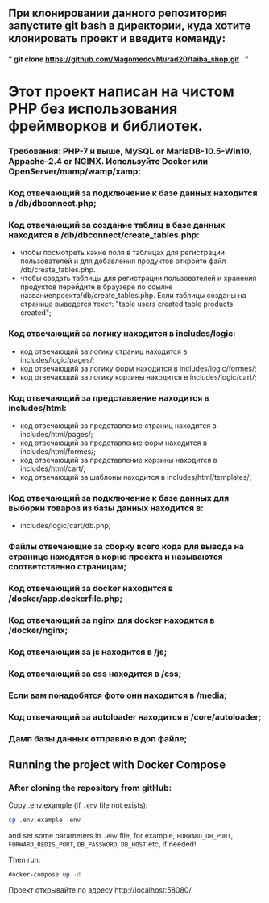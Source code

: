 ## При клонировании данного репозитория запустите git bash в директории, куда хотите клонировать проект и введите команду:  
#### " git clone https://github.com/MagomedovMurad20/taiba_shop.git . "
# Этот проект написан на чистом PHP без использования фреймворков и библиотек. 

### Требования: PHP-7 и выше, MySQL or MariaDB-10.5-Win10, Appache-2.4 or NGINX. Используйте Docker или OpenServer/mamp/wamp/xamp;

### Код отвечающий за подключение к базе данных находится в /db/dbconnect.php;

### Код отвечающий за создание таблиц в базе данных находится в /db/dbconnect/create_tables.php:
- чтобы посмотреть какие поля в таблицах  для регистрации пользователей и для добавления продуктов
откройте файл /db/create_tables.php.
- чтобы создать таблицы для регистрации пользователей и хранения продуктов
перейдите в браузере по ссылке названиепроекта/db/create_tables.php. Если таблицы созданы на странице выведется текст: "table users created
table products created";

### Код отвечающий за логику находится в includes/logic:
- код отвечающий за логику страниц находится в includes/logic/pages/;
- код отвечающий за логику форм находится в includes/logic/formes/;
- код отвечающий за логику корзины находится в includes/logic/cart/;

### Код отвечающий за представление находится в includes/html:
- код отвечающий за представление страниц находится в includes/html/pages/;
- код отвечающий за представление форм находится в includes/html/formes/;
- код отвечающий за представление корзины находится в includes/html/cart/;
- код отвечающий за шаблоны находится в includes/html/templates/;

### Код отвечающий за подключение к базе данных для выборки товаров из базы данных находится в:
- includes/logic/cart/db.php;


### Файлы отвечающие за сборку всего кода для вывода на странице находятся в корне проекта и называются соответственно страницам;

### Код отвечающий за docker находится в /docker/app.dockerfile.php;

### Код отвечающий за nginx для docker находится в /docker/nginx;

### Код отвечающий за js находится в /js;

### Код отвечающий за css находится в /css;

### Если вам понадобятся фото они находится в /media;

### Код отвечающий за autoloader находится в /core/autoloader;

### Дамп базы данных отправлю в доп файле;


## Running the project with Docker Compose

### After cloning the repository from gitHub:

Copy .env.example (if `.env` file not exists):

```bash
cp .env.example .env
```

and set some parameters in `.env` file,
for example, `FORWARD_DB_PORT`, `FORWARD_REDIS_PORT`, `DB_PASSWORD`, `DB_HOST` etc,
if needed!

Then run:

```bash
docker-compose up -d
```
Проект открывайте по адресу http://localhost:58080/